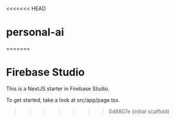 <<<<<<< HEAD
# personal-ai
=======
# Firebase Studio

This is a NextJS starter in Firebase Studio.

To get started, take a look at src/app/page.tsx.
>>>>>>> 0d8807e (initial scaffold)
